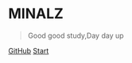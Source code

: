 # MINALZ


> Good good study,Day day up

[GitHub](https://github.com/minalz/docsify-cli.git)
[Start](README.md)

